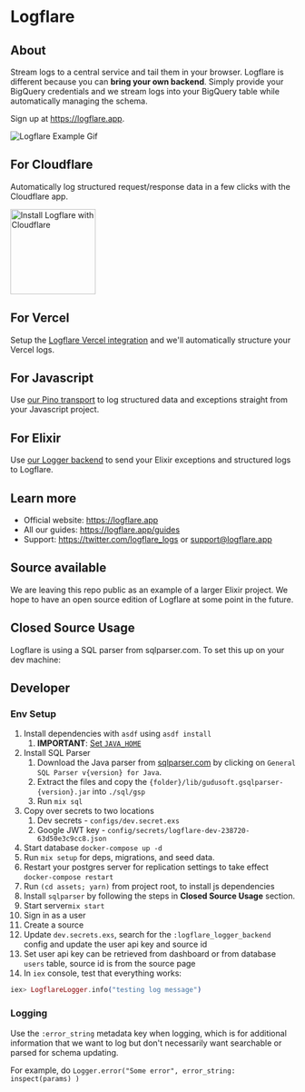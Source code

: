 # Logflare

## About

Stream logs to a central service and tail them in your browser. Logflare is different because you can **bring your own backend**. Simply provide your BigQuery credentials and we stream logs into your BigQuery table while automatically managing the schema.

Sign up at https://logflare.app.

![Logflare Example Gif](https://logflare.app/images/logflare-example.gif)

## For Cloudflare

Automatically log structured request/response data in a few clicks with the Cloudflare app.

<a href="https://www.cloudflare.com/apps/logflare/install?source=button">
  <img
    src="https://install.cloudflareapps.com/install-button.png"
    alt="Install Logflare with Cloudflare"
    border="0"
    width="150">
</a>

## For Vercel

Setup the [Logflare Vercel integration](https://vercel.com/integrations/logflare) and we'll automatically structure your Vercel logs.

## For Javascript

Use [our Pino transport](https://github.com/Logflare/pino-logflare) to log structured data and exceptions straight from your Javascript project.

## For Elixir

Use [our Logger backend](https://github.com/Logflare/logflare_logger_backend) to send your Elixir exceptions and structured logs to Logflare.

## Learn more

- Official website: https://logflare.app
- All our guides: https://logflare.app/guides
- Support: https://twitter.com/logflare_logs or support@logflare.app

## Source available

We are leaving this repo public as an example of a larger Elixir project. We hope to have an open source edition of Logflare at some point in the future.

## Closed Source Usage

Logflare is using a SQL parser from sqlparser.com. To set this up on your dev machine:

## Developer

### Env Setup

1. Install dependencies with `asdf` using `asdf install`
   1. **IMPORTANT**: [Set `JAVA_HOME`](https://github.com/halcyon/asdf-java#java_home)
2. Install SQL Parser
   1. Download the Java parser from [sqlparser.com](https://www.sqlparser.com/download.php) by clicking on `General SQL Parser v{version} for Java`. 
   2. Extract the files and copy the `{folder}/lib/gudusoft.gsqlparser-{version}.jar` into `./sql/gsp`
   3. Run `mix sql`
3. Copy over secrets to two locations
   1. Dev secrets - `configs/dev.secret.exs`
   2. Google JWT key - `config/secrets/logflare-dev-238720-63d50e3c9cc8.json`
4. Start database `docker-compose up -d`
5. Run `mix setup` for deps, migrations, and seed data.
6. Restart your postgres server for replication settings to take effect `docker-compose restart`
7. Run `(cd assets; yarn)` from project root, to install js dependencies
8. Install `sqlparser` by following the steps in **Closed Source Usage** section.
9. Start server`mix start`
10. Sign in as a user
11. Create a source
12. Update `dev.secrets.exs`, search for the `:logflare_logger_backend` config and update the user api key and source id
13. Set user api key can be retrieved from dashboard or from database `users` table, source id is from the source page
14. In `iex` console, test that everything works:


```elixir
iex> LogflareLogger.info("testing log message")
```

### Logging

Use the `:error_string` metadata key when logging, which is for additional information that we want to log but don't necessarily want searchable or parsed for schema updating.

For example, do `Logger.error("Some error", error_string: inspect(params) )`
